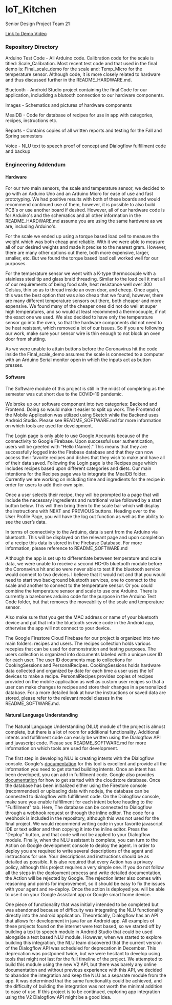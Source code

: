 # IoT_Kitchen
Senior Design Project Team 21

[Link to Demo Video](https://youtu.be/7nlepJa6-5U)

### Repository Directory
Arduino Test Code - All Arduino code.  Calibration code for the scale is titled: Scale_Calibration.  Most recent test code and that used in the final demo is: Final_scale_demo for the scale and: Temp_Micro for the temperature sensor.  Although code, it is more closely related to hardware and thus discussed further in the README_HARDWARE.md.

Bluetooth - Android Studio project containing the final Code for our application, includidng a blutooth connection to our hardware components.

Images - Schematics and pictures of hardware components

MealDB - Code for database of recipes for use in app with categories, recipes, instructions etc.

Reports - Contains copies of all written reports and testing for the Fall and Spring semesters

Voice - NLU text to speech proof of concept and Dialogflow fulfillment code and backup

### Engineering Addendum

#### Hardware
For our two main sensors, the scale and temperature sensor, we decided to go with an Arduino Uno and an Arduino Micro for ease of use and fast prototyping.  We had positive results with both of these boards and would recommend continued use of them, however, it is possible to also build PCB's or use another board if desired.  However, all of our hardware code is for Arduino's and the schematics and all other information in the README_HARDWARE.md assume you are using the same hardware as we are, including Arduino's.

For the scale we ended up using a torque based load cell to measure the weight which was both cheap and reliable.  With it we were able to measure all of our desired weights and made it precise to the nearest gram.  However, there are many other options out there, both more expensive, larger, smaller, etc. But we found the torque based load cell worked well for our purposes.

For the temperature sensor we went with a K-type thermocouple with a stainless steel tip and glass braid threading.  Similar to the load cell it met all of our requirements of being food safe, heat resistance well over 300 Celsius, thin so as to thread inside an oven door, and cheep.  Once again, this was the best option that was also cheap that we found, however, there are many different temperature sensors out there, both cheaper and more expensive.  We found many of the cheaper ones did not do well at super high temperatures, and so would at least recommend a thermocouple, if not the exact one we used.  We also decided to have only the temperature sensor go into the oven, so that the hardware components did not need to be heat resistant, which removed a lot of our issues.  So if you are following our work, make sure your sensor wire is thin enough to not block an oven door from shutting.

As we were unable to attain buttons before the Coronavirus hit the code inside the Final_scale_demo assumes the scale is connected to a computer with an Arduino Serial monitor open in which the inputs act as button presses.

#### Software 
The Software module of this project is still in the midst of completing as the semester was cut short due to the COVID-19 pandemic. 

We broke up our software component into two categories: Backend and Frontend. Doing so would make it easier to split up work. The Frontend of the Mobile Application was utilized using Sketch while the Backend uses Android Studio. Please see README_SOFTWARE.md for more information on which tools are used for development.

The Login page is only able to use Google Accounts because of the connectivity to Google Firebase. Upon successful user authentication, users will be greeted with “Hello (Name).” This means that they are successfully logged into the Firebase database and that they can now access their favorite recipes and dishes that they wish to make and have all of their data saved. Following the Login page is the Recipes page which includes recipes based upon different categories and diets. Our main intentions for the Recipes page was to integrate the MealDB folder. Currently we are working on including time and ingredients for the recipe in order for users to add their own spin.

Once a user selects their recipe, they will be prompted to a page that will include the necessary ingredients and nutritional value followed by a start button below. This will then bring them to the scale bar which will display the instructions with NEXT and PREVIOUS buttons. Heading over to the User Profile Page, you will have the log out function as well as the ability to see the user’s data.

In terms of connectivity to the Arduino, data is sent from the Arduino via bluetooth. This will be displayed on the relevant page and upon completion of a recipe this data is stored in the Firebase Database. For more information, please reference to README_SOFTWARE.md

Although the app is set up to differentiate between temperature and scale data, we were unable to receive a second HC-05 bluetooth module before the Coronavirus hit and so were never able to test if the bluetooth service would connect to two devices.  I believe that it would not and that you would need to start two background bluetooth services, one to connect to the scale and another to connect to the temperature sensor.  Or you could combine the temperature sensor and scale to use one Arduino.  There is currently a barebones arduino code for the purpose in the Arduino Test Code folder, but that removes the moveability of the scale and temperature sensor.

Also make sure that you get the MAC address or name of your bluetooth device and put that into the bluetooth service code in the Android app, otherwise the app will not connect to your device.

The Google Firestore Cloud Firebase for our project is organized into two main folders: recipes and users. The recipes collection holds various recepies that can be used for demonstration and testing purposes. The users collection is organized into documents labeled with a unique user ID for each user. The user ID documents map to collections for CookingSessions and PersonalRecipes. CookingSessions holds hardware data collected and organized by date for each time a user uses the IoT devices to make a recipe. PersonalRecipes provides copies of recipes provided on the mobile application as well as custom user recipes so that a user can make changes to recipes and store their changes in a personalized database.  For a more detailed look at how the instructions or saved data are stored, please refer to the relevant model classes in the README_SOFTWARE.md.


#### Natural Language Understanding
The Natural Language Understanding (NLU) module of the project is almost complete, but there is a lot of room for additional functionality. Additional intents and fulfillment code can easily be written using the Dialogflow API and javascript code. Please see 
README_SOFTWARE.md for more information on which tools are used for development.

The first step in developing NLU is creating intents with the Dialogflow console. Google's [documentation](https://cloud.google.com/dialogflow/docs) for this tool is excellent and provide all the information you need to get started building intents. Once an intent has been developed, you can add in fulfillment code. Google also provides [documentation](https://cloud.google.com/firestore/docs) for how to get started with the cloudstore database. Once the database has been initialized either using the Firestore console (recommended) or uploading data with nodejs, the database can be connected to dialogflow with fulfillment code. On the Dialogflow console, make sure you enable fulfillment for each intent before heading to the "Fulfillment" tab. Here, The database can be connected to Dialogflow through a webhook request or through the inline editor. The code for a webhook is included in the repository, although this was not used for the final project. We would recommend writing code in your favorite javascript IDE or text editor and then copying it into the inline editor. Press the "Deploy" button, and that code will not be applied to your Dialogflow module. Finally, when the NLU assistant is complete, you can turn to the Action on Google development console to deploy the agent. In order to deploy you are required to write several descriptions of the agent and instructions for use. Your descriptions and instructions should be as detailed as possible. It is also required that every Action has a privacy policy, although this project requires a very simple one. If you do not follow all the steps in the deployment process and write detailed documentation, the Action will be rejected by Google. The rejection letter also comes with reasoning and points for improvement, so it should be easy to fix the issues with your agent and re-deploy. Once the action is deployed you will be able to use it on your Google Assistant app or Google smart home device. 

One piece of functionality that was initially intended to be completed but was abandoned because of difficulty was integrating the NLU functionality directly into the android application. Theoretically, Dialogflow has an API that allows for development in java for an Android app. All examples of these projects found on the internet were text based, so we started off by building a text to speech module in Android Studio that could be used alongside a text based NLU module. However, when we started to explore building this integration, the NLU team discovered that the current version of the Dialogflow API was scheduled for deprecation in December. This deprecation was postponed twice, but we were hesitant to develop using tools that might not last for the full timeline of the project. We attempted to build this module using the new V2 API, but there was barely any online documentation and without previous experience with this API, we decided to abandon the integration and keep the NLU as a separate module from the app. It was determined that the same functionality could be achieved, and the difficulty of building the integration was not worth the minimal addition to ease of use. If this project is to be continued, exploring app integration using the V2 Dialogflow API might be a good idea. 
